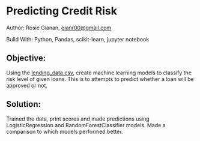 # Predicting Credit Risk

Author: Rosie Gianan, gianr00@gmail.com

Build With: Python, Pandas, scikit-learn, jupyter notebook 

## Objective:
Using the [lending_data.csv](Resources/lending_data.csv), create machine learning models to classify the risk level of given loans. This is to attempts to predict whether a loan will be approved or not.

## Solution:
Trained the data, print scores and made predictions using LogisticRegression and RandomForestClassifier models. Made a comparison to which models performed better. 

